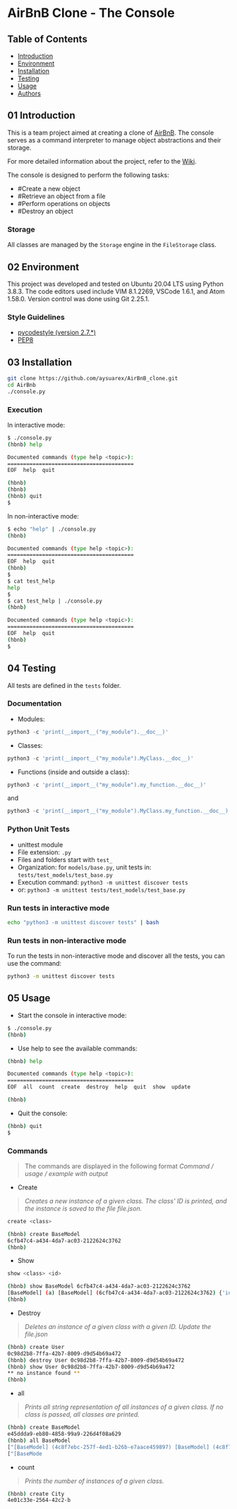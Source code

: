 # AirBnB Clone - The Console

## Table of Contents

* [Introduction](#01-introduction)
* [Environment](#02-environment)
* [Installation](#03-installation)
* [Testing](#04-testing)
* [Usage](#05-usage)
* [Authors](#06-authors)

## 01 Introduction

This is a team project aimed at creating a clone of [AirBnB](https://www.airbnb.com/). The console serves as a command interpreter to manage object abstractions and their storage.


For more detailed information about the project, refer to the [Wiki](https://github.com/ralexrivero/AirBnB_clone/wiki).


The console is designed to perform the following tasks:

* #Create a new object
* #Retrieve an object from a file
* #Perform operations on objects
* #Destroy an object

### Storage

All classes are managed by the `Storage` engine in the `FileStorage` class.

## 02 Environment

This project was developed and tested on Ubuntu 20.04 LTS using Python 3.8.3. The code editors used include VIM 8.1.2269, VSCode 1.6.1, and Atom 1.58.0. Version control was done using Git 2.25.1.

### Style Guidelines

* [pycodestyle (version 2.7.*)](https://pypi.org/project/pycodestyle/)
* [PEP8](https://pep8.org/)

## 03 Installation

```bash
git clone https://github.com/aysuarex/AirBnB_clone.git
cd AirBnb
./console.py
```

### Execution

In interactive mode:

```bash
$ ./console.py
(hbnb) help

Documented commands (type help <topic>):
========================================
EOF  help  quit

(hbnb)
(hbnb)
(hbnb) quit
$
```

In non-interactive mode:

```bash
$ echo "help" | ./console.py
(hbnb)

Documented commands (type help <topic>):
========================================
EOF  help  quit
(hbnb)
$
$ cat test_help
help
$
$ cat test_help | ./console.py
(hbnb)

Documented commands (type help <topic>):
========================================
EOF  help  quit
(hbnb)
$
```

## 04 Testing

All tests are defined in the `tests` folder.

### Documentation

* Modules:

```python
python3 -c 'print(__import__("my_module").__doc__)'
```

* Classes:

```python
python3 -c 'print(__import__("my_module").MyClass.__doc__)'
```

* Functions (inside and outside a class):

```python
python3 -c 'print(__import__("my_module").my_function.__doc__)'
```

and

```python
python3 -c 'print(__import__("my_module").MyClass.my_function.__doc__)'
```

### Python Unit Tests

* unittest module
* File extension: `.py`
* Files and folders start with `test_`
* Organization: for `models/base.py`, unit tests in: `tests/test_models/test_base.py`
* Execution command: `python3 -m unittest discover tests`
* or: `python3 -m unittest tests/test_models/test_base.py`

### Run tests in interactive mode

```bash
echo "python3 -m unittest discover tests" | bash
```

### Run tests in non-interactive mode

To run the tests in non-interactive mode and discover all the tests, you can use the command:

```bash
python3 -m unittest discover tests
```

## 05 Usage

* Start the console in interactive mode:

```bash
$ ./console.py
(hbnb)
```

* Use help to see the available commands:

```bash
(hbnb) help

Documented commands (type help <topic>):
========================================
EOF  all  count  create  destroy  help  quit  show  update

(hbnb)
```

* Quit the console:

```bash
(hbnb) quit
$
```

### Commands

> The commands are displayed in the following format *Command / usage / example with output*

* Create

> *Creates a new instance of a given class. The class' ID is printed, and the instance is saved to the file file.json.*

```bash
create <class>
```

```bash
(hbnb) create BaseModel
6cfb47c4-a434-4da7-ac03-2122624c3762
(hbnb)
```

* Show

```bash
show <class> <id>
```

```bash
(hbnb) show BaseModel 6cfb47c4-a434-4da7-ac03-2122624c3762
[BaseModel] (a) [BaseModel] (6cfb47c4-a434-4da7-ac03-2122624c3762) {'id': '6cfb47c4-a434-4da7-ac03-2122624c3762', 'created_at': datetime.datetime(2021, 11, 14, 3, 28, 45, 571360), 'updated_at': datetime.datetime(2021, 11, 14, 3, 28, 45, 571389)}
(hbnb)
```

* Destroy

> *Deletes an instance of a given class with a given ID.*
> *Update the file.json*

```bash
(hbnb) create User
0c98d2b8-7ffa-42b7-8009-d9d54b69a472
(hbnb) destroy User 0c98d2b8-7ffa-42b7-8009-d9d54b69a472
(hbnb) show User 0c98d2b8-7ffa-42b7-8009-d9d54b69a472
** no instance found **
(hbnb)
```

* all

> *Prints all string representation of all instances of a given class.*
> *If no class is passed, all classes are printed.*

```bash
(hbnb) create BaseModel
e45ddda9-eb80-4858-99a9-226d4f08a629
(hbnb) all BaseModel
["[BaseModel] (4c8f7ebc-257f-4ed1-b26b-e7aace459897) [BaseModel] (4c8f7ebc-257f-4ed1-b26b-e7aace459897) {'id': '4c8f7ebc-257f-4ed1-b26b-e7aace459897', 'created_at': datetime.datetime(2021, 11, 13, 22, 19, 19, 447155), 'updated_at': datetime.datetime(2021, 11, 13, 22, 19, 19, 447257), 'name': 'My First Model', 'my_number': 89}"]
["[BaseMode
```

* count

> *Prints the number of instances of a given class.*

```bash
(hbnb) create City
4e01c33e-2564-42c2-b